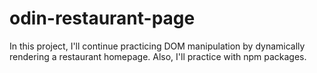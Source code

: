 # odin-restaurant-page
In this project, I'll continue practicing DOM manipulation by dynamically rendering a restaurant homepage.
Also, I'll practice with npm packages.
